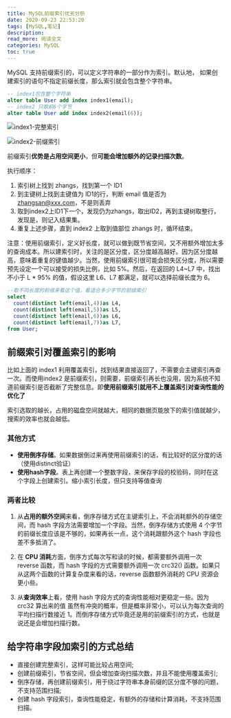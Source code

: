 ```yaml
---
title: MySQL前缀索引优劣分析
date: 2020-09-23 22:53:20
tags: [MySQL,笔记]
description: 
read_more: 阅读全文
categories: MySQL
toc: true
---
```



MySQL 支持前缀索引的，可以定义字符串的一部分作为索引。默认地， 如果创建索引的语句不指定前缀长度，那么索引就会包含整个字符串。

```sql
-- index1包含整个字符串
alter table User add index index1(email);
-- index2 只取前6个字节
alter table User add index index2(email(6));
```

<!-- more -->


![index1-完整索引](image-20200923225333337.png)

![index2-前缀索引](image-20200923225516970.png)

前缀索引**优势是占用空间更小**，但**可能会增加额外的记录扫描次数**。

执行顺序：

1. 索引树上找到 zhangs，找到第一个 ID1
2. 到主键树上找到主键值为 ID1的行，判断 email 值是否为 zhangsan@xxx.com，不是则丢弃
3. 取到index2上ID1下一个，发现仍为zhangs，取出ID2，再到主键树取整行，发现是，则记入结果集。
4. 重复上述步骤，直到 index2 上取到值部位 zhangs 时，循环结束。

注意：使用前缀索引，定义好长度，就可以做到既节省空间，又不用额外增加太多的查询成本。所以建索引时，关注的是区分度，区分度越高越好。因为区分度越高，意味着重复的键值越少。当然，使用前缀索引很可能会损失区分度，所以需要预先设定一个可以接受的损失比例，比如 5%。然后，在返回的 L4~L7 中，找出不小于 L * 95% 的值，假设这里 L6、L7 都满足，就可以选择前缀长度为 6。

```sql
--取不同长度的前缀来看这个值，看适合多少字节的前缀索引
select
  count(distinct left(email,4))as L4,
  count(distinct left(email,5))as L5,
  count(distinct left(email,6))as L6,
  count(distinct left(email,7))as L7,
from User;  
```

## 前缀索引对覆盖索引的影响

比如上面的 index1 利用覆盖索引，找到结果直接返回了，不需要会主键索引再查一次。而使用index2 是前缀索引，则需要，前缀索引再长也没用，因为系统不知道前缀索引是否截断了完整信息。即**使用前缀索引就用不上覆盖索引对查询性能的优化了**

索引选取的越长，占用的磁盘空间就越大，相同的数据页能放下的索引值就越少，搜索的效率也就会越低。

### 其他方式

+ **使用倒序存储**。如果数据倒过来再使用前缀索引的话，有比较好的区分度的话（使用distinct验证）
+ **使用hash字段**。表上再创建一个整数字段，来保存字段的校验码，同时在这个字段上创建索引。缩小索引长度，但只支持等值查询

### 两者比较

1. 从**占用的额外空间**来看，倒序存储方式在主键索引上，不会消耗额外的存储空间，而 hash 字段方法需要增加一个字段。当然，倒序存储方式使用 4 个字节的前缀长度应该是不够的，如果再长一点，这个消耗跟额外这个 hash 字段也差不多抵消了。

2. 在 **CPU 消耗**方面，倒序方式每次写和读的时候，都需要额外调用一次 reverse 函数，而 hash 字段的方式需要额外调用一次 crc32() 函数。如果只从这两个函数的计算复杂度来看的话，reverse 函数额外消耗的 CPU 资源会更小些。

3. 从**查询效率**上看，使用 hash 字段方式的查询性能相对更稳定一些。因为 crc32 算出来的值 虽然有冲突的概率，但是概率非常小，可以认为每次查询的平均扫描行数接近 1。而倒序存储方式毕竟还是用的前缀索引的方式，也就是说还是会增加扫描行数。

## 给字符串字段加索引的方式总结

+ 直接创建完整索引，这样可能比较占用空间;
+ 创建前缀索引，节省空间，但会增加查询扫描次数，并且不能使用覆盖索引;
+ 倒序存储，再创建前缀索引，用于绕过字符串本身前缀的区分度不够的问题，不支持范围扫描;
+ 创建 hash 字段索引，查询性能稳定，有额外的存储和计算消耗，不支持范围扫描。 